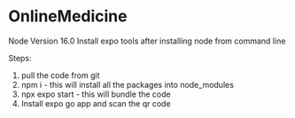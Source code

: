# OnlineMedicine

Node Version 16.0
Install expo tools after installing node from command line

Steps:

1. pull the code from git
2. npm i - this will install all the packages into node_modules
3. npx expo start - this will bundle the code 
4. Install expo go app and scan the qr code  
